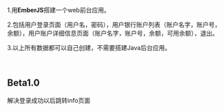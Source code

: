 <p>1.用<b>EmberJS</b>搭建一个web前台应用。</p>
<p>2.包括用户登录页面（用户名，密码），用户银行账户列表（账户名字，账户号，余额），用户账户详细信息页面（账户名字，账户号，余额，可用余额），退出。</p>
<p>3.以上所有数据都可以自己创建，不需要搭建Java后台应用。</p>
<br>
<h2>Beta1.0</h2>
<p>解决登录成功以后跳转info页面</p><br>